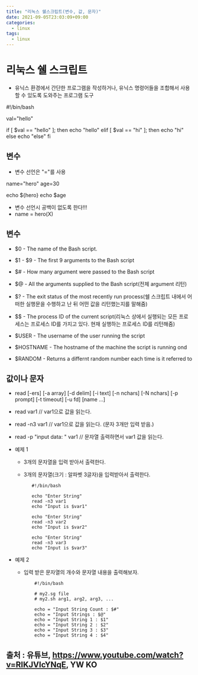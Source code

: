 ```yaml
---
title: "리눅스 쉘스크립트(변수, 값, 문자)"
date: 2021-09-05T23:03:09+09:00
categories:
  - linux
tags:
  - linux
---
```


# 리눅스 쉘 스크립트

- 유닉스 환경에서 간단한 프로그램을 작성하거나, 유닉스 명령어들을 조합해서 사용할 수 있도록
  도와주는 프로그램 도구

#!/bin/bash

val="hello"

if [ $val == "hello" ]; then
   echo "hello"
elif [ $val == "hi" ]; then
   echo "hi"
else
   echo "else"
fi

## 변수
- 변수 선언은 "="를 사용

name="hero"
age=30

echo ${hero}
echo $age

- 변수 선언시 공백이 없도록 한다!!!
- name = hero(X)

## 변수

- $0 - The name of the Bash script.
- $1 - $9 - The first 9 arguments to the Bash script
- $# - How many argument were passed to the Bash script
- $@ - All the arguments supplied to the Bash script(전체 argument 리턴)
- $? - The exit status of the most recently run process(쉘 스크립트 내에서 어떠한 실행문을 수행하고 난 뒤 어떤 값을 리턴했는지를 말해줌)
- $$ - The process ID of the current script(리눅스 상에서 실행되는 모든 프로세스는 프로세스 ID를 가지고 있다. 현재 실행하는 프로세스 ID를 리턴해줌)

- $USER - The username of the user running the script
- $HOSTNAME - The hostname of the machine the script is running ond
- $RANDOM - Returns a differnt random number each time is it referred to

## 값이나 문자

- read [-ers] [-a array] [-d delim] [-i text] [-n nchars] [-N nchars]
  [-p prompt] [-t timeout] [-u fd] [name ...]

- read var1  // var1으로 값을 읽는다.

- read -n3 var1  // var1으로 값을 읽는다. (문자 3개만 입력 받음.)

- read -p "input data: " var1  // 문자열 출력하면서 var1 값을 읽는다.

- 예제 1
   - 3개의 문자열을 입력 받아서 출력한다.
   - 3개의 문자열(크기 : 알파벳 3글자)을 입력받아서 출력한다.

            #!/bin/bash

            echo "Enter String"
            read -n3 var1
            echo "Input is $var1"

            echo "Enter String"
            read -n3 var2
            echo "Input is $var2"

            echo "Enter String"
            read -n3 var3
            echo "Input is $var3"

- 예제 2
  - 입력 받은 문자열의 개수와 문자열 내용을 출력해보자.

            #!/bin/bash

            # my2.sg file
            # my2.sh arg1, arg2, arg3, ...

            echo = "Input String Count : $#"
            echo = "Input Strings : $@"
            echo = "Input String 1 : $1"
            echo = "Input String 2 : $2"
            echo = "Input String 3 : $3"
            echo = "Input String 4 : $4"


## 출처 : 유튜브, https://www.youtube.com/watch?v=RIKJVIcYNqE, YW KO